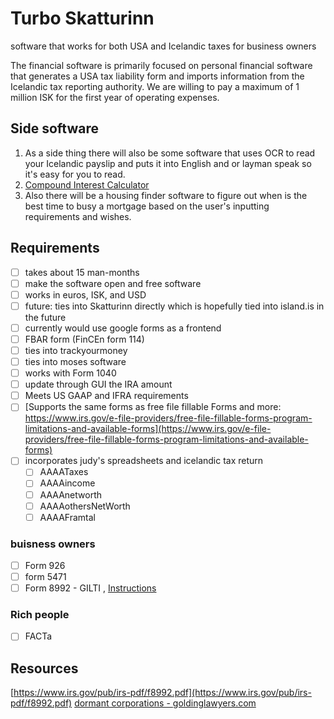 # Turbo Skatturinn
software that works for both USA and Icelandic taxes for business owners

The financial software is primarily focused on personal financial software that generates a USA tax liability form and imports information from the Icelandic tax reporting authority. We are willing to pay a maximum of 1 million ISK for the first year of operating expenses. 

## Side software
1. As a side thing there will also be some software that uses OCR to read your Icelandic payslip and puts it into English and or layman speak so it's easy for you to read.
2. [Compound Interest Calculator](https://github.com/Einfaldlega-Hugmyndir/Compound_Interest_Calculator)
3. Also there will be a housing finder software to figure out when is the best time to busy a mortgage based on the user's inputting requirements and wishes.

## Requirements
- [ ] takes about 15 man-months
- [ ] make the software open and free software
- [ ] works in euros, ISK, and USD
- [ ] future: ties into Skatturinn directly which is hopefully tied into island.is in the future
- [ ] currently would use google forms as a frontend
- [ ] FBAR form (FinCEn form 114)
- [ ] ties into trackyourmoney
- [ ] ties into moses software
- [ ] works with Form 1040
- [ ] update through GUI the IRA amount
- [ ] Meets US GAAP and IFRA requirements
- [ ] [Supports the same forms as free file fillable Forms and more: https://www.irs.gov/e-file-providers/free-file-fillable-forms-program-limitations-and-available-forms](https://www.irs.gov/e-file-providers/free-file-fillable-forms-program-limitations-and-available-forms)
- [ ] incorporates judy's spreadsheets and icelandic tax return
    - [ ] AAAATaxes
    - [ ] AAAAincome
    - [ ] AAAAnetworth
    - [ ] AAAAothersNetWorth
    - [ ] AAAAFramtal
### buisness owners
- [ ] Form 926
- [ ] form 5471
- [ ] Form 8992 - GILTI , [Instructions](https://www.irs.gov/instructions/i8992#en_US_202312_publink100046264)
### Rich people
- [ ] FACTa
## Resources
[https://www.irs.gov/pub/irs-pdf/f8992.pdf](https://www.irs.gov/pub/irs-pdf/f8992.pdf)
[dormant corporations - goldinglawyers.com](https://www.goldinglawyers.com/irs-revenue-procedure-92-70-5471-dormant-cfc-rules/#:~:text=IRS%20Revenue%20Procedure%2092%2D70%3A%20The%20IRS%20form%205471%20is,5471%20can%20be%20quite%20complicated.)

